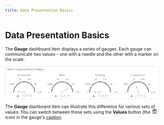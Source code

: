 ```yaml
---
title: Data Presentation Basics
---
```

# Data Presentation Basics
The **Gauge** dashboard item displays a series of gauges. Each gauge can communicate two values - one with a needle and the other with a marker on the scale.

![Gauges_Web](../../../../images/Img22507.png)

The **Gauge** dashboard item can illustrate this difference for various sets of values. You can switch between these sets using the **Values** button (the ![Cards_ValuesIcon](../../../../images/Img22504.png) icon) in the gauge's [caption](../../../../../dashboard-for-web/articles/web-dashboard-viewer-mode/data-presentation/dashboard-layout.md).